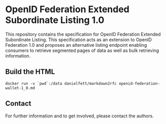 # OpenID Federation Extended Subordinate Listing 1.0

This repository contains the specification for OpenID Federation Extended Subordinate Listing. 
This specification acts as an extension to OpenID Federation 1.0 and proposes an alternative listing endpoint enabling consumers to retrieve segmented pages of data as well as bulk retrieving information.


## Build the HTML ##

```docker run -v `pwd`:/data danielfett/markdown2rfc openid-federation-wallet-1_0.md```

## Contact

For further information and to get involved, please contact the authors.